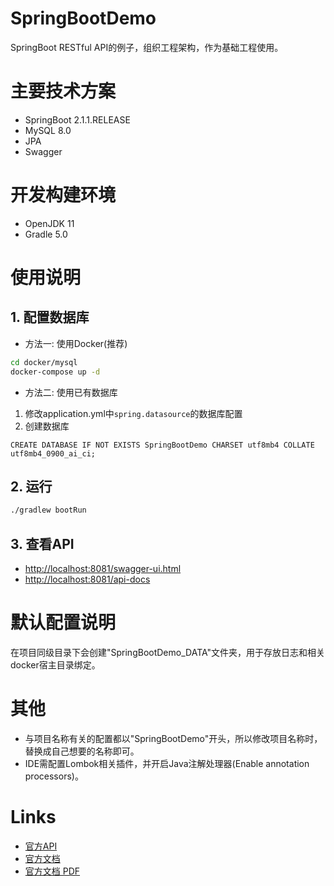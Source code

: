 SpringBootDemo
====

SpringBoot RESTful API的例子，组织工程架构，作为基础工程使用。

# 主要技术方案
* SpringBoot 2.1.1.RELEASE
* MySQL 8.0
* JPA
* Swagger

# 开发构建环境
* OpenJDK 11
* Gradle 5.0

# 使用说明
## 1. 配置数据库
* 方法一: 使用Docker(推荐)
```bash
cd docker/mysql
docker-compose up -d
```
* 方法二: 使用已有数据库
1. 修改application.yml中`spring.datasource`的数据库配置
2. 创建数据库
```mysql
CREATE DATABASE IF NOT EXISTS SpringBootDemo CHARSET utf8mb4 COLLATE utf8mb4_0900_ai_ci;
```
## 2. 运行
```bash
./gradlew bootRun
```

## 3. 查看API
* <http://localhost:8081/swagger-ui.html>
* <http://localhost:8081/api-docs>

# 默认配置说明
在项目同级目录下会创建"SpringBootDemo_DATA"文件夹，用于存放日志和相关docker宿主目录绑定。

# 其他
* 与项目名称有关的配置都以"SpringBootDemo"开头，所以修改项目名称时，替换成自己想要的名称即可。
* IDE需配置Lombok相关插件，并开启Java注解处理器(Enable annotation processors)。

# Links
* [官方API](https://docs.spring.io/spring-boot/docs/2.1.1.RELEASE/api/)
* [官方文档](https://docs.spring.io/spring-boot/docs/2.1.1.RELEASE/reference/htmlsingle/)
* [官方文档 PDF](https://docs.spring.io/spring-boot/docs/2.1.1.RELEASE/reference/pdf/spring-boot-reference.pdf)
